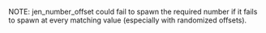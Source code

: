 NOTE: jen_number_offset could fail to spawn the required number if it fails to spawn at every matching value (especially with randomized offsets).